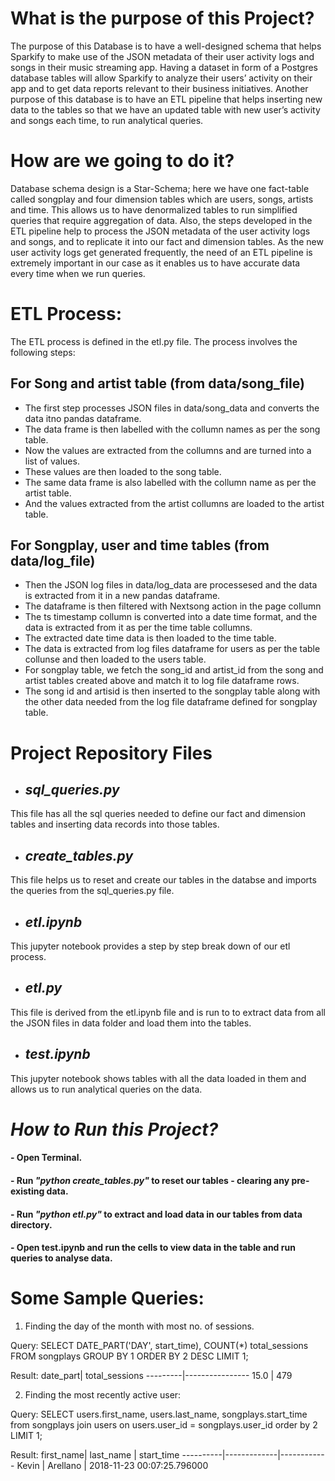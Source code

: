 
# **What is the purpose of this Project?**

The purpose of this Database is to have a well-designed schema that helps Sparkify to make use of the JSON metadata of their user activity logs and songs in their music streaming app. Having a dataset in form of a Postgres database tables will allow Sparkify to analyze their users’ activity on their app and to get data reports relevant to their business initiatives. Another purpose of this database is to have an ETL pipeline that helps inserting new data to the tables so that we have an updated table with new user’s activity and songs each time, to run analytical queries.

# **How are we going to do it?**

Database schema design is a Star-Schema; here we have one fact-table called songplay and four dimension tables which are users, songs, artists and time. This allows us to have denormalized tables to run simplified queries that require aggregation of data. Also, the steps developed in the ETL pipeline help to process the JSON metadata of the user activity logs and songs, and to replicate it into our fact and dimension tables. As the new user activity logs get generated frequently, the need of an ETL pipeline is extremely important in our case as it enables us to have accurate data every time when we run queries.

# **ETL Process:**

The ETL process is defined in the etl.py file. The process involves the following steps:

## For Song and artist table (from data/song_file)
- The first step processes JSON files in data/song_data and converts the data itno pandas dataframe.
- The data frame is then labelled with the collumn names as per the song table.
- Now the values are extracted from the collumns and are turned into a list of values.
- These values are then loaded to the song table.
- The same data frame is also labelled with the collumn name as per the artist table.
- And the values extracted from the artist collumns are loaded to the artist table.

## For Songplay, user and time tables (from data/log_file)
- Then the JSON log files in data/log_data are processesed and the data is extracted from it in a new pandas dataframe.
- The dataframe is then filtered with Nextsong action in the page collumn
- The ts timestamp collumn is converted into a date time format, and the data is extracted from it as per the time table collumns.
- The extracted date time data is then loaded to the time table.
- The data is extracted from log files dataframe for users as per the table collunse and then loaded to the users table.
- For songplay table, we fetch the song_id and artist_id from the song and artist tables created above and match it to log file dataframe rows.
- The song id and artisid is then inserted to the songplay table along with the other data needed from the log file dataframe defined for songplay table.


# **Project Repository Files**

- ## *sql_queries.py*
This file has all the sql queries needed to define our fact and dimension tables and inserting data records into those tables.

- ## *create_tables.py*
This file helps us to reset and create our tables in the databse and imports the queries from the sql_queries.py file.

- ## *etl.ipynb*
This jupyter notebook provides a step by step break down of our etl process.

- ## *etl.py*
This file is derived from the etl.ipynb file and is run to to extract data from all the JSON files in data folder and load them into the tables.

- ## *test.ipynb*
This jupyter notebook shows tables with all the data loaded in them and allows us to run analytical queries on the data.


# **_How to Run this Project?_**
#### - Open **Terminal**.
#### - Run *"python create_tables.py"* to reset our tables - clearing any pre-existing data.
#### - Run *"python etl.py"* to extract and load data in our tables from data directory.
#### - Open **test.ipynb** and run the cells to view data in the table and run queries to analyse data.


# **Some Sample Queries:** 

1. Finding the day of the month with most no. of sessions.

Query: 
SELECT DATE_PART('DAY', start_time), COUNT(*) total_sessions FROM songplays GROUP BY 1 ORDER BY 2 DESC LIMIT 1;

Result:
date_part| total_sessions
---------|----------------
15.0     |   479

2. Finding the most recently active user: 

Query:
SELECT users.first_name, users.last_name, songplays.start_time from songplays join users on users.user_id = songplays.user_id order by 2 LIMIT 1;

Result:
first_name|   last_name | start_time 
----------|-------------|------------
Kevin     |    Arellano | 2018-11-23 00:07:25.796000